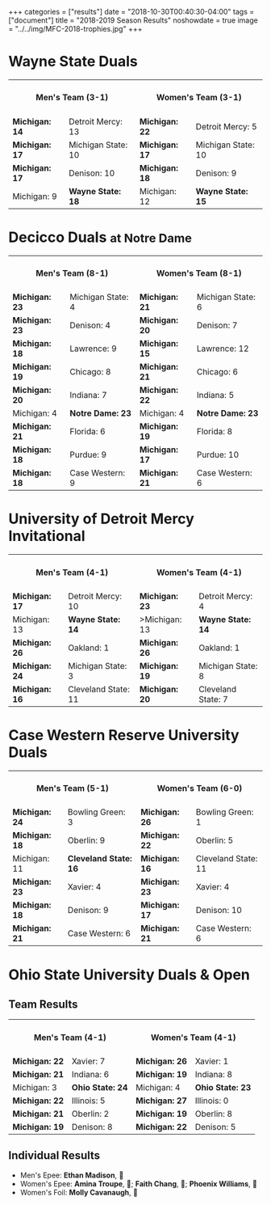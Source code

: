 +++
categories = ["results"]
date = "2018-10-30T00:40:30-04:00"
tags = ["document"]
title = "2018-2019 Season Results"
noshowdate = true
image = "../../img/MFC-2018-trophies.jpg"
+++

# Wayne State Duals
<table class="table table-striped"><tbody>
<tr><td colspan="2"><h4 align="Center"><strong>Men's Team</strong> (3-1)</h4></td>  <td colspan="2"><h4 align="Center"><strong>Women's Team</strong> (3-1)</h4></td></tr>
<tr><td><strong>Michigan: 14</strong></td><td>Detroit Mercy: 13</td>          <td><strong>Michigan: 22</strong></td><td>Detroit Mercy: 5</td></tr>
<tr><td><strong>Michigan: 17</strong></td><td>Michigan State: 10</td>         <td><strong>Michigan: 17</strong></td><td>Michigan State: 10</td></tr>
<tr><td><strong>Michigan: 17</strong></td><td>Denison: 10</td>                <td><strong>Michigan: 18</strong></td><td>Denison: 9</td></tr>
<tr><td>Michigan: 9</td><td><strong>Wayne State: 18</strong></td>             <td>Michigan: 12</td><td><strong>Wayne State: 15</strong></td></tr>
</tbody></table>

# Decicco Duals <small>at Notre Dame</small>
<table class="table table-striped"><tbody>
<tr><td colspan="2"><h4 align="Center"><strong>Men's Team</strong> (8-1)</h4></td>  <td colspan="2"><h4 align="Center"><strong>Women's Team</strong> (8-1)</h4></td></tr>
<tr><td><strong>Michigan: 23</strong></td><td>Michigan State: 4</td>          <td><strong>Michigan: 21</strong></td><td>Michigan State: 6</td></tr>
<tr><td><strong>Michigan: 23</strong></td><td>Denison: 4</td>                 <td><strong>Michigan: 20</strong></td><td>Denison: 7</td></tr>
<tr><td><strong>Michigan: 18</strong></td><td>Lawrence: 9</td>                <td><strong>Michigan: 15</strong></td><td>Lawrence: 12</td></tr>
<tr><td><strong>Michigan: 19</strong></td><td>Chicago: 8</td>                 <td><strong>Michigan: 21</strong></td><td>Chicago: 6</td></tr>
<tr><td><strong>Michigan: 20</strong></td><td>Indiana: 7</td>                 <td><strong>Michigan: 22</strong></td><td>Indiana: 5</td></tr>
<tr><td>Michigan: 4</td><td><strong>Notre Dame: 23</strong></td>              <td>Michigan: 4</td><td><strong>Notre Dame: 23</strong></td></tr>
<tr><td><strong>Michigan: 21</strong></td><td>Florida: 6</td>                 <td><strong>Michigan: 19</strong></td><td>Florida: 8</td></tr>
<tr><td><strong>Michigan: 18</strong></td><td>Purdue: 9</td>                  <td><strong>Michigan: 17</strong></td><td>Purdue: 10</td></tr>
<tr><td><strong>Michigan: 18</strong></td><td>Case Western: 9</td>            <td><strong>Michigan: 21</strong></td><td>Case Western: 6</td></tr>
</tbody></table>

# University of Detroit Mercy Invitational
<table class="table table-striped"><tbody>
<tr><td colspan="2"><h4 align="Center"><strong>Men's Team</strong> (4-1)</h4></td>  <td colspan="2"><h4 align="Center"><strong>Women's Team</strong> (4-1)</h4></td></tr>
<tr><td><strong>Michigan: 17</strong></td><td>Detroit Mercy: 10</td>          <td><strong>Michigan: 23</strong></td><td>Detroit Mercy: 4</td></tr>
<tr><td>Michigan: 13</td><td><strong>Wayne State: 14</strong></td>            <td>>Michigan: 13</td><td><strong>Wayne State: 14</strong></td></tr>
<tr><td><strong>Michigan: 26</strong></td><td>Oakland: 1</td>                 <td><strong>Michigan: 26</strong></td><td>Oakland: 1</td></tr>
<tr><td><strong>Michigan: 24</strong></td><td>Michigan State: 3</td>          <td><strong>Michigan: 19</strong></td><td>Michigan State: 8</td></tr>
<tr><td><strong>Michigan: 16</strong></td><td>Cleveland State: 11</td>        <td><strong>Michigan: 20</strong></td><td>Cleveland State: 7</td></tr>
</tbody></table>

# Case Western Reserve University Duals
<table class="table table-striped"><tbody>
<tr><td colspan="2"><h4 align="Center"><strong>Men's Team</strong> (5-1)</h4></td>  <td colspan="2"><h4 align="Center"><strong>Women's Team</strong> (6-0)</h4></td></tr>
<tr><td><strong>Michigan: 24</strong></td><td>Bowling Green: 3</td>           <td><strong>Michigan: 26</strong></td><td>Bowling Green: 1</td></tr>
<tr><td><strong>Michigan: 18</strong></td><td>Oberlin: 9</td>                 <td><strong>Michigan: 22</strong></td><td>Oberlin: 5</td></tr>
<tr><td>Michigan: 11</td><td><strong>Cleveland State: 16</strong></td>        <td><strong>Michigan: 16</strong></td><td>Cleveland State: 11</td></tr>
<tr><td><strong>Michigan: 23</strong></td><td>Xavier: 4</td>                  <td><strong>Michigan: 23</strong></td><td>Xavier: 4</td></tr>
<tr><td><strong>Michigan: 18</strong></td><td>Denison: 9</td>                 <td><strong>Michigan: 17</strong></td><td>Denison: 10</td></tr>
<tr><td><strong>Michigan: 21</strong></td><td>Case Western: 6</td>            <td><strong>Michigan: 21</strong></td><td>Case Western: 6</td></tr>
</tbody></table>

# Ohio State University Duals & Open

## Team Results
<table class="table table-striped"><tbody>
<tr><td colspan="2"><h4 align="Center"><strong>Men's Team</strong> (4-1)</h4></td>  <td colspan="2"><h4 align="Center"><strong>Women's Team</strong> (4-1)</h4></td></tr>
<tr><td><strong>Michigan: 22</strong></td><td>Xavier: 7</td>                  <td><strong>Michigan: 26</strong></td><td>Xavier: 1</td></tr>
<tr><td><strong>Michigan: 21</strong></td><td>Indiana: 6</td>                 <td><strong>Michigan: 19</strong></td><td>Indiana: 8</td></tr>
<tr><td>Michigan: 3</td><td><strong>Ohio State: 24</strong></td>              <td>Michigan: 4</td><td><strong>Ohio State: 23</strong></td></tr>
<tr><td><strong>Michigan: 22</strong></td><td>Illinois: 5</td>                <td><strong>Michigan: 27</strong></td><td>Illinois: 0</td></tr>
<tr><td><strong>Michigan: 21</strong></td><td>Oberlin: 2</td>                 <td><strong>Michigan: 19</strong></td><td>Oberlin: 8</td></tr>
<tr><td><strong>Michigan: 19</strong></td><td>Denison: 8</td>                 <td><strong>Michigan: 22</strong></td><td>Denison: 5</td></tr>
</tbody></table>

## Individual Results
- Men's Epee: **Ethan Madison**, 🥉
- Women's Epee: **Amina Troupe**, 🥈;  **Faith Chang**, 🥉; **Phoenix Williams**, 🥉
- Women's Foil: **Molly Cavanaugh**, 🥉
